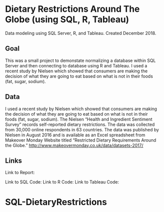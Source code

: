 # Dietary Restrictions Around The Globe (using SQL, R, Tableau)

Data modeling using SQL Server, R, and Tableau. Created December 2018. 

Goal
--------------------
This was a small project to demonstate normalizing a database within SQL Server and then connecting to database using R and Tableau.  I used a recent study by Nielsen which showed that consumers are making the decision of what they are going to eat
based on what is not in their foods (fat, sugar, sodium).

Data
--------------------
I used a recent study by Nielsen which showed that consumers are making the decision of what they are going to eat
based on what is not in their foods (fat, sugar, sodium). The Nielsen “Health and Ingredient Sentiment Survey” records self-reported dietary restrictions. The
data was collected from 30,000 online respondents in 63 countries. The data was published by Nielsen
in August 2016 and is available as an Excel spreadsheet from Makeover Monday Website titled
“Restricted Dietary Requirements Around the Globe.” http://www.makeovermonday.co.uk/data/datasets-2017/


Links
--------------------

Link to Report: 

Link to SQL Code: 
Link to R Code:
Link to Tableau Code:
# SQL-DietaryRestrictions
